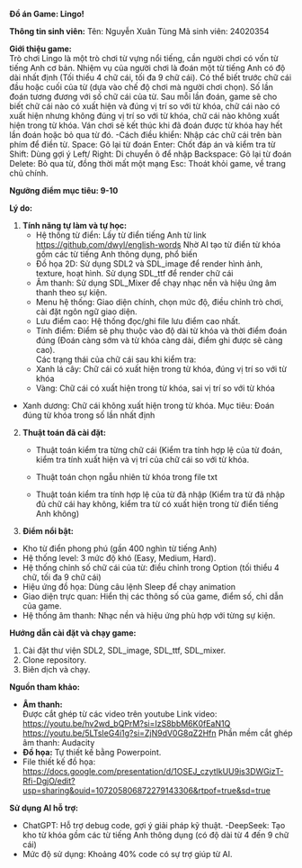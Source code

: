 **Đồ án Game: Lingo!**

**Thông tin sinh viên:**
Tên: Nguyễn Xuân Tùng
Mã sinh viên: 24020354

**Giới thiệu game:**  
Trò chơi Lingo là một trò chơi từ vựng nổi tiếng, cần người chơi có vốn từ tiếng Anh cơ bản. Nhiệm vụ của người chơi là đoán một từ tiếng Anh có độ dài nhất định (Tối thiểu 4 chữ cái, tối đa 9 chữ cái). Có thể biết trước chữ cái đầu hoặc cuối của từ (dựa vào chế độ chơi mà người chơi chọn). Số lần đoán tương đương với số chữ cái của từ. Sau mỗi lần đoán, game sẽ cho biết chữ cái nào có xuất hiện và đúng vị trí so với từ khóa, chữ cái nào có xuất hiện nhưng không đúng vị trí so với từ khóa, chữ cái nào không xuất hiện trong từ khóa. Ván chơi sẽ kết thúc khi đã đoán được từ khóa hay hết lần đoán hoặc bỏ qua từ đó.
-Cách điều khiển:
Nhập các chữ cái trên bàn phím để điền từ.
Space: Gõ lại từ đoán
Enter: Chốt đáp án và kiểm tra từ
Shift: Dùng gợi ý
Left/ Right: Di chuyển ô để nhập
Backspace: Gõ lại từ đoán
Delete: Bỏ qua từ, đồng thời mất một mạng
Esc: Thoát khỏi game, về trang chủ chính.

  
**Ngưỡng điểm mục tiêu: 9-10**  

**Lý do:**  

1. **Tính năng tự làm và tự học:**  
   - Hệ thống từ điển: Lấy từ điển tiếng Anh từ link https://github.com/dwyl/english-words
Nhờ AI tạo từ điển từ khóa gồm các từ tiếng Anh thông dụng, phổ biến
   - Đồ họa 2D: Sử dụng SDL2 và SDL_image để render hình ảnh, texture, hoạt hình.
		Sử dụng SDL_ttf để render chữ cái
   - Âm thanh: Sử dụng SDL_Mixer để chạy nhạc nền và hiệu ứng âm thanh theo sự kiện.
   - Menu hệ thống: Giao diện chính, chọn mức độ, điều chỉnh trò chơi, cài đặt ngôn ngữ giao diện.  
   - Lưu điểm cao: Hệ thống đọc/ghi file lưu điểm cao nhất.  
   - Tính điểm: Điểm sẽ phụ thuộc vào độ dài từ khóa và thời điểm đoán đúng (Đoán càng sớm và từ khóa càng dài, điểm ghi được sẽ càng cao).  
Các trạng thái của chữ cái sau khi kiểm tra:
	- Xanh lá cây: Chữ cái có xuất hiện trong từ khóa, đúng vị trí so với từ khóa
	- Vàng: Chữ cái có xuất hiện trong từ khóa, sai vị trí so với từ khóa
- Xanh dương: Chữ cái không xuất hiện trong từ khóa.
Mục tiêu:
Đoán đúng từ khóa trong số lần nhất định

2. **Thuật toán đã cài đặt:**  
   - Thuật toán kiểm tra từng chữ cái (Kiểm tra tính hợp lệ của từ đoán, kiểm tra tính xuất hiện và vị trí của chữ cái so với từ khóa.

   - Thuật toán chọn ngẫu nhiên từ khóa trong file txt
   - Thuật toán kiểm tra tính hợp lệ của từ đã nhập (Kiểm tra từ đã nhập đủ chữ cái hay không, kiểm tra từ có xuất hiện trong từ điển tiếng Anh không)
3. **Điểm nổi bật:**  
- Kho từ điển phong phú (gần 400 nghìn từ tiếng Anh)
- Hệ thống level: 3 mức độ khó (Easy, Medium, Hard).
- Hệ thống chỉnh số chữ cái của từ: điều chỉnh trong Option (tối thiểu 4 chữ, tối đa 9 chữ cái)
- Hiệu ứng đồ họa: Dùng câu lệnh Sleep để chạy animation  
- Giao diện trực quan: Hiển thị các thông số của game, điểm số, chỉ dẫn của game.
- Hệ thống âm thanh: Nhạc nền và hiệu ứng phù hợp với từng sự kiện.  

**Hướng dẫn cài đặt và chạy game:**  
1. Cài đặt thư viện SDL2, SDL_image, SDL_ttf, SDL_mixer.  
2. Clone repository.  
3. Biên dịch và chạy.  

**Nguồn tham khảo:**  
- **Âm thanh:**  
Được cắt ghép từ các video trên youtube
Link video: https://youtu.be/hv2wd_bQPrM?si=IzS8bbM6K0fEaN1Q
https://youtu.be/5LTsIeG4i1g?si=ZjN9dV0G8qZ2Hfn
Phần mềm cắt ghép âm thanh: Audacity
- **Đồ họa:** Tự thiết kế bằng Powerpoint.
- File thiết kế đồ họa: https://docs.google.com/presentation/d/1OSEJ_czytIkUU9is3DWGizT-Rfi-DgjO/edit?usp=sharing&ouid=107205806872279143306&rtpof=true&sd=true

**Sử dụng AI hỗ trợ:**  
- ChatGPT: Hỗ trợ debug code, gợi ý giải pháp kỹ thuật.
-DeepSeek: Tạo kho từ khóa gồm các từ tiếng Anh thông dụng (có độ dài từ 4 đến 9 chữ cái)
- Mức độ sử dụng: Khoảng 40% code có sự trợ giúp từ AI.
